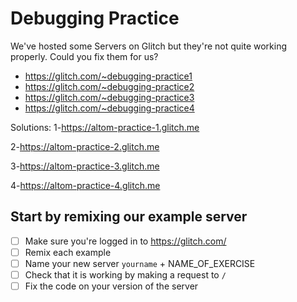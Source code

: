 # Debugging Practice

We've hosted some Servers on Glitch but they're not quite working properly. Could you fix them for us?

- https://glitch.com/~debugging-practice1
- https://glitch.com/~debugging-practice2
- https://glitch.com/~debugging-practice3
- https://glitch.com/~debugging-practice4

Solutions:
1-https://altom-practice-1.glitch.me

2-https://altom-practice-2.glitch.me

3-https://altom-practice-3.glitch.me

4-https://altom-practice-4.glitch.me
## Start by remixing our example server

- [ ] Make sure you're logged in to https://glitch.com/
- [ ] Remix each example
- [ ] Name your new server `yourname` + NAME_OF_EXERCISE
- [ ] Check that it is working by making a request to `/`
- [ ] Fix the code on your version of the server
